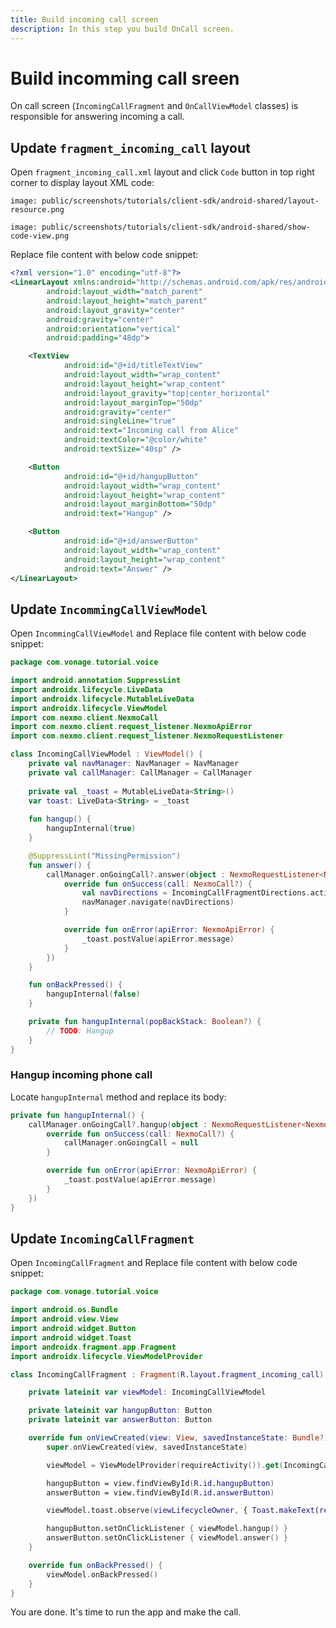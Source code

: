 ```yaml
---
title: Build incoming call screen
description: In this step you build OnCall screen.
---
```


# Build  incomming call sreen

On call screen (`IncomingCallFragment` and `OnCallViewModel` classes) is responsible for answering incoming a call.

## Update `fragment_incoming_call` layout

Open `fragment_incoming_call.xml` layout and click `Code` button in top right corner to display layout XML code:

```screenshot
image: public/screenshots/tutorials/client-sdk/android-shared/layout-resource.png
```

```screenshot
image: public/screenshots/tutorials/client-sdk/android-shared/show-code-view.png
```

Replace file content with below code snippet:

```xml
<?xml version="1.0" encoding="utf-8"?>
<LinearLayout xmlns:android="http://schemas.android.com/apk/res/android"
        android:layout_width="match_parent"
        android:layout_height="match_parent"
        android:layout_gravity="center"
        android:gravity="center"
        android:orientation="vertical"
        android:padding="48dp">

    <TextView
            android:id="@+id/titleTextView"
            android:layout_width="wrap_content"
            android:layout_height="wrap_content"
            android:layout_gravity="top|center_horizontal"
            android:layout_marginTop="50dp"
            android:gravity="center"
            android:singleLine="true"
            android:text="Incoming call from Alice"
            android:textColor="@color/white"
            android:textSize="40sp" />

    <Button
            android:id="@+id/hangupButton"
            android:layout_width="wrap_content"
            android:layout_height="wrap_content"
            android:layout_marginBottom="50dp"
            android:text="Hangup" />

    <Button
            android:id="@+id/answerButton"
            android:layout_width="wrap_content"
            android:layout_height="wrap_content"
            android:text="Answer" />
</LinearLayout>
```

## Update `IncommingCallViewModel`

Open `IncommingCallViewModel` and Replace file content with below code snippet:

```kotlin
package com.vonage.tutorial.voice

import android.annotation.SuppressLint
import androidx.lifecycle.LiveData
import androidx.lifecycle.MutableLiveData
import androidx.lifecycle.ViewModel
import com.nexmo.client.NexmoCall
import com.nexmo.client.request_listener.NexmoApiError
import com.nexmo.client.request_listener.NexmoRequestListener

class IncomingCallViewModel : ViewModel() {
    private val navManager: NavManager = NavManager
    private val callManager: CallManager = CallManager
    
    private val _toast = MutableLiveData<String>()
    var toast: LiveData<String> = _toast
    
    fun hangup() {
        hangupInternal(true)
    }

    @SuppressLint("MissingPermission")
    fun answer() {
        callManager.onGoingCall?.answer(object : NexmoRequestListener<NexmoCall?> {
            override fun onSuccess(call: NexmoCall?) {
                val navDirections = IncomingCallFragmentDirections.actionIncomingCallFragmentToOnCallFragment()
                navManager.navigate(navDirections)
            }

            override fun onError(apiError: NexmoApiError) {
                _toast.postValue(apiError.message)
            }
        })
    }

    fun onBackPressed() {
        hangupInternal(false)
    }

    private fun hangupInternal(popBackStack: Boolean?) {
        // TODO: Hangup
    }
}
```

### Hangup incoming phone call

Locate `hangupInternal` method and replace its body:


```kotlin
private fun hangupInternal() {
    callManager.onGoingCall?.hangup(object : NexmoRequestListener<NexmoCall> {
        override fun onSuccess(call: NexmoCall?) {
            callManager.onGoingCall = null
        }

        override fun onError(apiError: NexmoApiError) {
            _toast.postValue(apiError.message)
        }
    })
}
```

## Update `IncomingCallFragment`

Open `IncomingCallFragment` and Replace file content with below code snippet:

```kotlin
package com.vonage.tutorial.voice

import android.os.Bundle
import android.view.View
import android.widget.Button
import android.widget.Toast
import androidx.fragment.app.Fragment
import androidx.lifecycle.ViewModelProvider

class IncomingCallFragment : Fragment(R.layout.fragment_incoming_call), BackPressHandler {

    private lateinit var viewModel: IncomingCallViewModel

    private lateinit var hangupButton: Button
    private lateinit var answerButton: Button

    override fun onViewCreated(view: View, savedInstanceState: Bundle?) {
        super.onViewCreated(view, savedInstanceState)

        viewModel = ViewModelProvider(requireActivity()).get(IncomingCallViewModel::class.java)

        hangupButton = view.findViewById(R.id.hangupButton)
        answerButton = view.findViewById(R.id.answerButton)

        viewModel.toast.observe(viewLifecycleOwner, { Toast.makeText(requireActivity(), it, Toast.LENGTH_SHORT).show() })

        hangupButton.setOnClickListener { viewModel.hangup() }
        answerButton.setOnClickListener { viewModel.answer() }
    }

    override fun onBackPressed() {
        viewModel.onBackPressed()
    }
}
```

You are done. It's time to run the app and make the call.